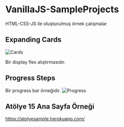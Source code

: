 # VanillaJS-SampleProjects
HTML-CSS-JS ile oluşturulmuş örnek çalışmalar

## Expanding Cards 
![Cards](https://i.ibb.co/CKG412z/1.png)

Bir display flex alıştırmasıdır.

## Progress Steps
Bir progress bar örneğidir.
![Progress](https://s1.imghub.io/fN3W5.png)


## Atölye 15 Ana Sayfa Örneği 
https://atolyesample.herokuapp.com/

